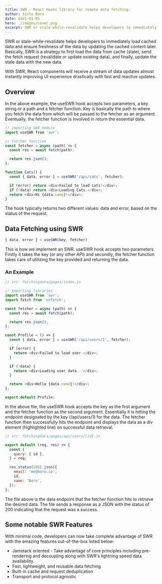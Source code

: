 ```yaml
---
title: SWR - React Hooks library for remote data fetching.
author: Sintu Boro
date: 2021-01-05
hero: ./images/cover.png
excerpt: SWR or stale-while-revalidate helps developers to immediately load cached data and ensure freshness of the data by updating the cached content later.
---
```


SWR or stale-while-revalidate helps developers to immediately load cached data and ensure freshness of the data by updating the cached content later. Basically, SWR is a strategy to first load the data from cache (stale), send the fetch request (revalidate or update existing data), and finally, update the stale data with the new data.

With SWR, React components will receive a stream of data updates almost instantly improving UI experience drastically with fast and reactive updates.

## Overview

In the above example, the useSWR hook accepts two parameters, a key string or a path and a fetcher function. Key is basically the path to where you fetch the data from which will be passed to the fetcher as an argument. Eventually, the fetcher function is involved in return the essential data.

```javascript
// importing SWR module
import useSWR from 'swr';

// fetcher function
const fetcher = async (path) => {
  const res = await fetch(path);

  return res.json();
};

function Cats() {
  const { data, error } = useSWR('/api/cats', fetcher);

  if (error) return <div>Failed to load cats!</div>;
  if (!data) return <div>Loading Cats.</div>;
  return <div>Hi {data.name}!</div>;
}
```

The hook typically returns two different values: data and error, based on the status of the request.

## Data Fetching using SWR

```javascript
{ data, error } = useSWR(key, fetcher)
```

This is how we implement an SWR. useSWR hook accepts two parameters. Firstly it takes the key (or any other API) and secondly, the fetcher function takes care of utilizing the key provided and returning the data.

### An Example

```javascript {22}
// src: fetchingdata/pages/index.js

// importing libraries
import useSWR from 'swr';
import fetch from 'unfetch';

const fetcher = async (path) => {
  const res = await fetch(path);

  return res.json();
};

const Profile = () => {
  const { data, error } = useSWR('/api/users/1', fetcher);

  if (error) {
    return <div>Failed to load user.</div>;
  }

  if (!data) {
    return <div>Loading user data...</div>;
  }

  return <div>Hello {data.name}!</div>;
};

export default Profile;
```

In the above file, the useSWR hook accepts the key as the first argument and the fetcher function as the second argument. Essentially it is hitting the endpoint designated by the key (/api/users/1) for the data. The fetcher function then successfully hits the endpoint and displays the data as a div element (highlighted line) on successful data retrieval.

```javascript
// src: fetchingdata/pages/api/users/[id].js

export default (req, res) => {
  const {
    query: { id },
  } = req;

  res.status(200).json({
    email: 'me@boro.io',
    id,
    name: 'Boro',
  });
};
```

The file above is the data endpoint that the fetcher function hits to retrieve the desired data. The file sends a response as a JSON with the status of 200 indicating that the request was a success.

## Some notable SWR Features

With minimal code, developers can now take complete advantage of SWR with the amazing features out-of-the-box listed below:

- Jamstack oriented - Take advantage of core principles including pre-rendering and decoupling along with SWR's lightning speed data availability.
- Fast, lightweight, and reusable data fetching
- Built-in cache and request deduplication
- Transport and protocol agnostic
